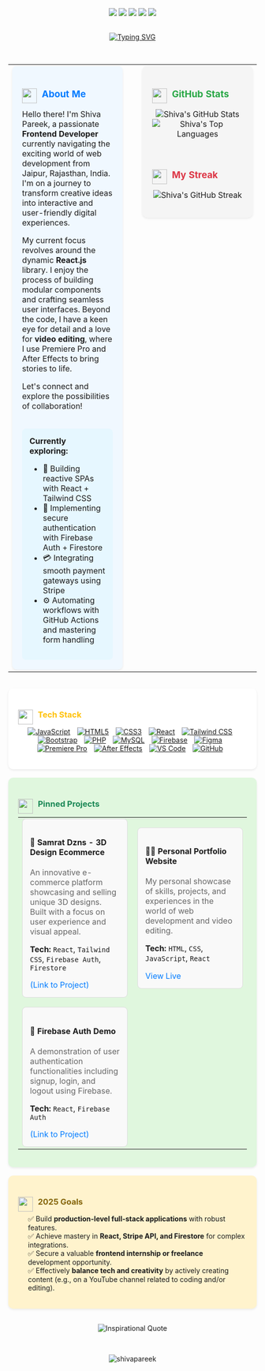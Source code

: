 

<div align="center">
  <a href="https://linkedin.com/in/shivapareek" target="_blank"><img src="https://img.shields.io/badge/LinkedIn-%230077B5.svg?&style=for-the-badge&logo=linkedin&logoColor=white" /></a>
  <a href="https://github.com/shivapareek" target="_blank"><img src="https://img.shields.io/badge/GitHub-%23121011.svg?&style=for-the-badge&logo=github&logoColor=white" /></a>
  <a href="https://shivapareek.github.io/shivaportfolio" target="_blank"><img src="https://img.shields.io/badge/Portfolio-%23000000.svg?&style=for-the-badge&logo=react&logoColor=white" /></a>
  <a href="mailto:pareekshiva2004@gmail.com"><img src="https://img.shields.io/badge/Gmail-%23EA4335.svg?&style=for-the-badge&logo=gmail&logoColor=white" /></a>
  <a href="https://instagram.com/samrat_edition" target="_blank"><img src="https://img.shields.io/badge/Instagram-%23E4405F.svg?&style=for-the-badge&logo=instagram&logoColor=white" /></a>
</div>

<br/>

<p align="center">
  <a href="https://github.com/shivapareek">
    <img src="https://readme-typing-svg.demolab.com?font=Fira+Code&duration=2500&pause=1000&color=36BCF7&center=true&vCenter=true&width=435&lines=Hi,+I'm+Shiva+Pareek;A+Frontend+Craftsman;React+Enthusiast+%F0%9F%A7%AE;Video+Storyteller+%F0%9F%8E%AC" alt="Typing SVG" />
  </a>
</p>

<br/>

<table width="100%">
  <tr>
    <td valign="top" width="50%" style="padding-right:20px;">
      <div style="background-color: #f0f8ff; padding: 20px; border-radius: 10px; box-shadow: 0 2px 4px rgba(0, 0, 0, 0.08);">
        <h3 style="color: #007bff;"><img src="https://emojis.slackmojis.com/emojis/rocket/simple_slack-resized.gif?1687563843" width="30" align="left" style="margin-right: 10px;"> About Me</h3>
        <p>Hello there! I'm Shiva Pareek, a passionate <strong>Frontend Developer</strong> currently navigating the exciting world of web development from Jaipur, Rajasthan, India. I'm on a journey to transform creative ideas into interactive and user-friendly digital experiences.</p>
        <p>My current focus revolves around the dynamic <strong>React.js</strong> library. I enjoy the process of building modular components and crafting seamless user interfaces. Beyond the code, I have a keen eye for detail and a love for <strong>video editing</strong>, where I use Premiere Pro and After Effects to bring stories to life.</p>
        <p>Let's connect and explore the possibilities of collaboration!</p>
        <br>
        <div style="background-color: #e6f7ff; padding: 15px; border-radius: 8px;">
          <strong>Currently exploring:</strong>
          <ul>
            <li>🚀 Building reactive SPAs with React + Tailwind CSS</li>
            <li>🔐 Implementing secure authentication with Firebase Auth + Firestore</li>
            <li>💳 Integrating smooth payment gateways using Stripe</li>
            <li>⚙️ Automating workflows with GitHub Actions and mastering form handling</li>
          </ul>
        </div>
      </div>
    </td>
    <td valign="top" width="50%" style="padding-left:20px;">
      <div style="background-color: #f5f5f5; padding: 20px; border-radius: 10px; box-shadow: 0 2px 4px rgba(0, 0, 0, 0.08);">
        <h3 style="color: #28a745;"><img src="https://emojis.slackmojis.com/emojis/bar_chart/simple_slack-resized.gif?1687563904" width="30" align="left" style="margin-right: 10px;"> GitHub Stats</h3>
        <p align="center">
          <img src="https://github-readme-stats.vercel.app/api?username=shivapareek&show_icons=true&theme=tokyonight&hide_border=true&count_private=true" alt="Shiva's GitHub Stats" />
          <br/>
          <img src="https://github-readme-stats.vercel.app/api/top-langs/?username=shivapareek&layout=compact&theme=tokyonight&hide_border=true" alt="Shiva's Top Languages" />
        </p>
        <br>
        <h3 style="color: #dc3545;"><img src="https://emojis.slackmojis.com/emojis/fire/simple_slack-resized.gif?1687563944" width="30" align="left" style="margin-right: 10px;"> My Streak</h3>
        <p align="center">
          <img src="https://github-readme-streak-stats.herokuapp.com?user=shivapareek&theme=tokyonight&hide_border=true" alt="Shiva's GitHub Streak" />
        </p>
      </div>
    </td>
  </tr>
</table>

<br/>

<div style="background-color: #fff; padding: 20px; border-radius: 10px; box-shadow: 0 2px 4px rgba(0, 0, 0, 0.08);">
  <h3 style="color: #ffc107;"><img src="https://emojis.slackmojis.com/emojis/wrench/simple_slack-resized.gif?1687564003" width="30" align="left" style="margin-right: 10px;"> Tech Stack</h3>
  <p align="center">
    <a href="https://developer.mozilla.org/en-US/docs/Web/JavaScript" target="_blank"><img src="https://img.shields.io/badge/JavaScript-%23F7DF1E.svg?logo=javascript&logoColor=black" alt="JavaScript" style="margin-right: 10px;" /></a>
    <a href="https://www.w3.org/html/" target="_blank"><img src="https://img.shields.io/badge/HTML5-%23E34F26.svg?logo=html5&logoColor=white" alt="HTML5" style="margin-right: 10px;" /></a>
    <a href="https://www.w3schools.com/css/" target="_blank"><img src="https://img.shields.io/badge/CSS3-%231572B6.svg?logo=css3&logoColor=white" alt="CSS3" style="margin-right: 10px;" /></a>
    <a href="https://react.dev/" target="_blank"><img src="https://img.shields.io/badge/React-%2361DAFB.svg?logo=react&logoColor=white" alt="React" style="margin-right: 10px;" /></a>
    <a href="https://tailwindcss.com/" target="_blank"><img src="https://img.shields.io/badge/Tailwind_CSS-%2338B2AC.svg?logo=tailwind-css&logoColor=white" alt="Tailwind CSS" style="margin-right: 10px;" /></a>
    <a href="https://getbootstrap.com/" target="_blank"><img src="https://img.shields.io/badge/Bootstrap-%23563D7C.svg?logo=bootstrap&logoColor=white" alt="Bootstrap" style="margin-right: 10px;" /></a>
    <a href="https://www.php.net/" target="_blank"><img src="https://img.shields.io/badge/PHP-%23777BB4.svg?logo=php&logoColor=white" alt="PHP" style="margin-right: 10px;" /></a>
    <a href="https://www.mysql.com/" target="_blank"><img src="https://img.shields.io/badge/MySQL-%234479A1.svg?logo=mysql&logoColor=white" alt="MySQL" style="margin-right: 10px;" /></a>
    <a href="https://firebase.google.com/" target="_blank"><img src="https://img.shields.io/badge/Firebase-%23FFCA28.svg?logo=firebase&logoColor=black" alt="Firebase" style="margin-right: 10px;" /></a>
    <a href="https://www.figma.com/" target="_blank"><img src="https://img.shields.io/badge/Figma-%23F24E1E.svg?logo=figma&logoColor=white" alt="Figma" style="margin-right: 10px;" /></a>
    <a href="https://www.adobe.com/products/premiere.html" target="_blank"><img src="https://img.shields.io/badge/Adobe_Premiere_Pro-%239999FF.svg?logo=adobe-premiere-pro&logoColor=white" alt="Premiere Pro" style="margin-right: 10px;" /></a>
    <a href="https://www.adobe.com/products/after-effects.html" target="_blank"><img src="https://img.shields.io/badge/Adobe_After_Effects-%239999FF.svg?logo=adobe-after-effects&logoColor=white" alt="After Effects" style="margin-right: 10px;" /></a>
    <a href="https://code.visualstudio.com/" target="_blank"><img src="https://img.shields.io/badge/Visual_Studio_Code-%230078D4.svg?logo=visual-studio-code&logoColor=white" alt="VS Code" style="margin-right: 10px;" /></a>
    <a href="https://github.com/" target="_blank"><img src="https://img.shields.io/badge/GitHub-%23181717.svg?logo=github&logoColor=white" alt="GitHub" style="margin-right: 10px;" /></a>
  </p>
</div>

<br/>

<div style="background-color: #e0f7de; padding: 20px; border-radius: 10px; box-shadow: 0 2px 4px rgba(0, 0, 0, 0.08);">
  <h3 style="color: #198754;"><img src="https://emojis.slackmojis.com/emojis/pushpin/simple_slack-resized.gif?1687564059" width="30" align="left" style="margin-right: 10px;"> Pinned Projects</h3>
  <table width="100%">
    <tr>
      <td width="50%" style="padding-right:10px;">
        <div style="background-color: #f9f9f9; padding: 15px; border-radius: 8px; border: 1px solid #ddd;">
          <h4>🔗 Samrat Dzns - 3D Design Ecommerce</h4>
          <p style="color: #666;">An innovative e-commerce platform showcasing and selling unique 3D designs. Built with a focus on user experience and visual appeal.</p>
          <p><strong>Tech:</strong> <code>React</code>, <code>Tailwind CSS</code>, <code>Firebase Auth</code>, <code>Firestore</code></p>
          <a href="#" style="color: #007bff; text-decoration: none;">(Link to Project)</a>
        </div>
      </td>
      <td width="50%" style="padding-left:10px;">
        <div style="background-color: #f9f9f9; padding: 15px; border-radius: 8px; border: 1px solid #ddd;">
          <h4>🧑‍🎨 Personal Portfolio Website</h4>
          <p style="color: #666;">My personal showcase of skills, projects, and experiences in the world of web development and video editing.</p>
          <p><strong>Tech:</strong> <code>HTML</code>, <code>CSS</code>, <code>JavaScript</code>, <code>React</code></p>
          <a href="https://shivapareek.github.io/shivaportfolio" target="_blank" style="color: #007bff; text-decoration: none;">View Live</a>
        </div>
      </td>
    </tr>
    <tr>
      <td width="50%" style="padding-right:10px; padding-top: 15px;">
        <div style="background-color: #f9f9f9; padding: 15px; border-radius: 8px; border: 1px solid #ddd;">
          <h4>🔐 Firebase Auth Demo</h4>
          <p style="color: #666;">A demonstration of user authentication functionalities including signup, login, and logout using Firebase.</p>
          <p><strong>Tech:</strong> <code>React</code>, <code>Firebase Auth</code></p>
          <a href="#" style="color: #007bff; text-decoration: none;">(Link to Project)</a>
        </div>
      </td>
      <td width="50%" style="padding-left:10px; padding-top: 15px;">
        </td>
    </tr>
  </table>
</div>

<br/>

<div style="background-color: #fff3cd; padding: 20px; border-radius: 10px; box-shadow: 0 2px 4px rgba(0, 0, 0, 0.08);">
  <h3 style="color: #85640a;"><img src="https://emojis.slackmojis.com/emojis/target/simple_slack-resized.gif?1687564105" width="30" align="left" style="margin-right: 10px;"> 2025 Goals</h3>
  <ul style="list-style-type: none; padding-left: 20px;">
    <li>✅ Build <strong>production-level full-stack applications</strong> with robust features.</li>
    <li>✅ Achieve mastery in <strong>React, Stripe API, and Firestore</strong> for complex integrations.</li>
    <li>✅ Secure a valuable <strong>frontend internship or freelance</strong> development opportunity.</li>
    <li>✅ Effectively <strong>balance tech and creativity</strong> by actively creating content (e.g., on a YouTube channel related to coding and/or editing).</li>
  </ul>
</div>

<br/>

<p align="center">
  <img src="https://quotes-github-readme.vercel.app/api?type=inspirations&theme=tokyonight" alt="Inspirational Quote" />
</p>

<br/>

<p align="center">
  <img src="https://komarev.com/ghpvc/?username=shivapareek&label=Profile%20views&color=0e75b6&style=flat" alt="shivapareek" />
</p>

